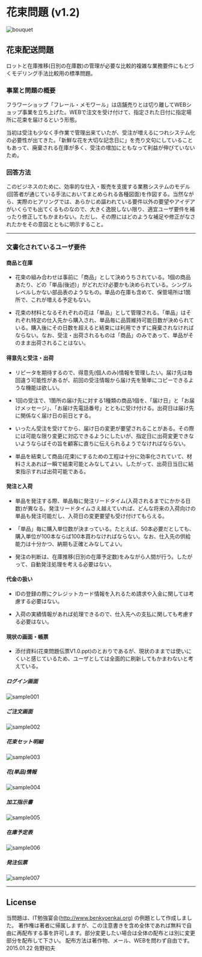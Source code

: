 # 花束問題 (v1.2)

![bouquet](https://raw.githubusercontent.com/dddrb/rails-bouquet-question/master/doc/question/images/bouquet.png)

## 花束配送問題

ロットと在庫推移(日別の在庫数)の管理が必要な比較的複雑な業務要件にもとづくモデリング手法比較用の標準問題。

### 事業と問題の概要

フラワーショップ「フレール・メモワール」は店舗売りとは切り離してWEBショップ事業を立ち上げた。WEBで注文を受け付けて、指定された日付に指定場所に花束を届けるという形態。

当初は受注も少なく手作業で管理出来ていたが、受注が増えるにつれシステム化の必要性が出てきた。「新鮮な花を大切な記念日に」を売り文句にしていることもあって、廃棄される在庫が多く、受注の増加にともなって利益が伸びていないため。

### 回答方法

このビジネスのために、効率的な仕入・販売を支援する業務システムのモデル(回答者が通じている手法においてまとめられる各種図面)を作図する。当然ながら、実際のヒアリングでは、あらかじめ謳われている要件以外の要望やアイデアがいくらでも出てくるものなので、大きく逸脱しない限り、適宜ユーザ要件を補ったり修正してもかまわない。ただし、その際にはどのような補足や修正がなされたかをその意図とともに明示すること。

---

### 文書化されているユーザ要件

#### 商品と在庫

* 花束の組み合わせは事前に「商品」として決めうちされている。1個の商品あたり、どの「単品(後述)」がどれだけ必要かも決められている。シングルレベルしかない部品表のようなもの。単品の在庫も含めて、保管場所は1箇所で、これが増える予定もない。

* 花束の材料となるそれぞれの花は「単品」として管理される。「単品」はそれぞれ特定の仕入先から購入され、単品毎に品質維持可能日数が決められている。購入後にその日数を超えると結束には利用できずに廃棄されなければならない。なお、受注・出荷されるものは「商品」のみであって、単品がそのまま出荷されることはない。

#### 得意先と受注・出荷

* リピータを期待するので、得意先(個人のみ)情報を管理したい。届け先は毎回違う可能性があるが、前回の受注情報から届け先を簡単にコピーできるような機能は欲しい。

* 1回の受注で、1箇所の届け先に対する1種類の商品1個を、「届け日」と「お届けメッセージ」、「お届け先電話番号」とともに受け付ける。出荷日は届け先に関係なく届け日の前日とする。

* いったん受注を受けてから、届け日の変更が要望されることがある。その際には可能な限り変更に対応できるようにしたいが、指定日に出荷変更できないようならばその旨を顧客に直ちに伝えられるようでなければならない。

* 単品を結束して商品(花束)にするための工程は十分に効率化されていて、材料さえあれば一瞬で結束可能とみなしてよい。したがって、出荷日当日に結束指示すれば出荷可能である。

#### 発注と入荷

* 単品を発注する際、単品毎に発注リードタイム(入荷されるまでにかかる日数)が異なる。発注リードタイムさえ越えていれば、どんな将来の入荷向けの単品も発注可能だし、入荷日の変更要望も受け付けてもらえる。

* 「単品」毎に購入単位数が決まっている。たとえば、50本必要だとしても、購入単位が100本ならば100本買わなければならない。なお、仕入先の供給能力は十分かつ、納期も正確とみなしてよい。

* 発注の判断は、在庫推移(日別の在庫予定数)をみながら人間が行う。したがって、自動発注処理を考える必要はない。

#### 代金の扱い

* IDの登録の際にクレジットカード情報を入れるため請求や入金に関しては考慮する必要はない。

* 入荷の実績情報があれば処理できるので、仕入先への支払に関しても考慮する必要はない。

#### 現状の画面・帳票

* 添付資料(花束問題伝票V1.0.ppt)のとおりであるが、現状のままでは使いにくいと感じているため、ユーザとしては全面的に刷新してもかまわないと考えている。

##### ログイン画面

![sample001](https://raw.githubusercontent.com/dddrb/rails-bouquet-question/master/doc/question/images/sample001.png)

##### ご注文画面

![sample002](https://raw.githubusercontent.com/dddrb/rails-bouquet-question/master/doc/question/images/sample002.png)

##### 花束セット明細

![sample003](https://raw.githubusercontent.com/dddrb/rails-bouquet-question/master/doc/question/images/sample003.png)

##### 花(単品)情報

![sample004](https://raw.githubusercontent.com/dddrb/rails-bouquet-question/master/doc/question/images/sample004.png)

##### 加工指示書

![sample005](https://raw.githubusercontent.com/dddrb/rails-bouquet-question/master/doc/question/images/sample005.png)

##### 在庫予定表

![sample006](https://raw.githubusercontent.com/dddrb/rails-bouquet-question/master/doc/question/images/sample006.png)

##### 発注伝票

![sample007](https://raw.githubusercontent.com/dddrb/rails-bouquet-question/master/doc/question/images/sample007.png)

---

## License

当問題は、IT勉強宴会(http://www.benkyoenkai.org) の例題として作成しました。
著作権は著者に帰属しますが、この注意書きを含め全体であれば無料で自由に再配布する事を許可します。部分変更したい場合は全体の配布とは別に変更部分を配布して下さい。
配布方法は著作物、メール、WEBを問わず自由です。 2015.01.22 佐野初夫
